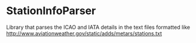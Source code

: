 # StationInfoParser
Library that parses the ICAO and IATA details in the text files formatted like http://www.aviationweather.gov/static/adds/metars/stations.txt  
